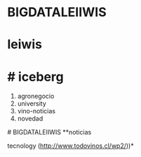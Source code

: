 # BIGDATALEIIWIS

# leiwis
# # iceberg
<ol>
<li>agronegocio</li>
<li>university</li>
<li>vino-noticias</li>
<li>novedad</li>
</ol>
# BIGDATALEIIWIS
**noticias



tecnology (http://www.todovinos.cl/wp2/))*
